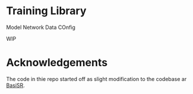 # Training Library
Model
Network
Data
COnfig


WIP


# Acknowledgements
The code in thie repo started off as slight modification to the codebase ar [BasiSR](https://github.com/xinntao/BasicSR). 
